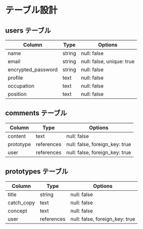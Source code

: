 
# テーブル設計

## users テーブル

| Column             | Type   | Options                  |
| ------------------ | ------ | -----------              |
| name               | string | null: false              |
| email              | string | null: false, unique: true|
| encrypted_password | string | null: false              |
| profile            |  text  | null: false              |
| occupation         |  text  | null: false              |
| position           |  text  | null: false              |



## comments テーブル

| Column  | Type      | Options     |
| ------- | --------- | ----------- |
| content | text      | null: false |
|prototype| references| null: false, foreign_key: true |
| user    | references| null: false, foreign_key: true |


## prototypes テーブル

| Column   | Type       | Options                        |
| ------   | ---------- | ------------------------------ |
| title    | string     | null: false                    |
|catch_copy| text       | null: false                    |
| concept  | text       | null: false                    |
| user     | references | null: false, foreign_key: true |


